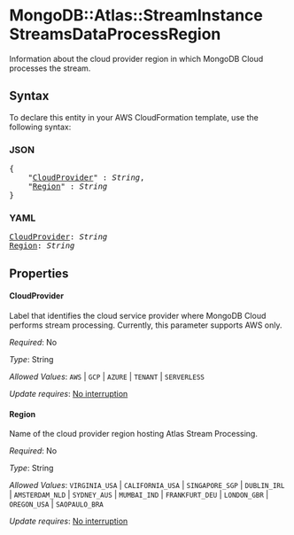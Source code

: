 # MongoDB::Atlas::StreamInstance StreamsDataProcessRegion

Information about the cloud provider region in which MongoDB Cloud processes the stream.

## Syntax

To declare this entity in your AWS CloudFormation template, use the following syntax:

### JSON

<pre>
{
    "<a href="#cloudprovider" title="CloudProvider">CloudProvider</a>" : <i>String</i>,
    "<a href="#region" title="Region">Region</a>" : <i>String</i>
}
</pre>

### YAML

<pre>
<a href="#cloudprovider" title="CloudProvider">CloudProvider</a>: <i>String</i>
<a href="#region" title="Region">Region</a>: <i>String</i>
</pre>

## Properties

#### CloudProvider

Label that identifies the cloud service provider where MongoDB Cloud performs stream processing. Currently, this parameter supports AWS only.

_Required_: No

_Type_: String

_Allowed Values_: <code>AWS</code> | <code>GCP</code> | <code>AZURE</code> | <code>TENANT</code> | <code>SERVERLESS</code>

_Update requires_: [No interruption](https://docs.aws.amazon.com/AWSCloudFormation/latest/UserGuide/using-cfn-updating-stacks-update-behaviors.html#update-no-interrupt)

#### Region

Name of the cloud provider region hosting Atlas Stream Processing.

_Required_: No

_Type_: String

_Allowed Values_: <code>VIRGINIA_USA</code> | <code>CALIFORNIA_USA</code> | <code>SINGAPORE_SGP</code> | <code>DUBLIN_IRL</code> | <code>AMSTERDAM_NLD</code> | <code>SYDNEY_AUS</code> | <code>MUMBAI_IND</code> | <code>FRANKFURT_DEU</code> | <code>LONDON_GBR</code> | <code>OREGON_USA</code> | <code>SAOPAULO_BRA</code>

_Update requires_: [No interruption](https://docs.aws.amazon.com/AWSCloudFormation/latest/UserGuide/using-cfn-updating-stacks-update-behaviors.html#update-no-interrupt)

